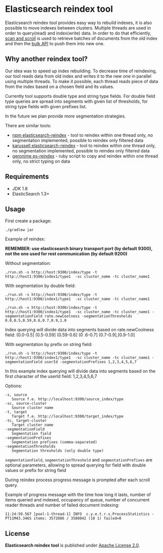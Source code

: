 Elasticsearch reindex tool
===========================================

Elasticsearch reindex tool provides easy way to rebuild indexes, it is also possible to move indexes between clusters.
Multiple threads are used in order to query(read) and index(write) data. In order to do that efficiently, [scan and scroll](http://www.elasticsearch.org/guide/en/elasticsearch/guide/current/scan-scroll.html) is used to retrieve batches of documents from the old index and then the [bulk API](http://www.elasticsearch.org/guide/en/elasticsearch/client/javascript-api/current/api-reference.html) to push them into new one.

## Why another reindex tool?

Our idea was to speed up index rebuilding. To decrease time of reindexing, our tool reads data from old index and writes it to the new one in parallel using multiple threads. To make it possible, each thread reads piece of data from the index based on a chosen field and its values.

Currently tool supports double type and string type fields. 
For double field type queries are spread into segments with given list of thresholds, for string type fields with given prefixes list.

In the future we plan provide more segmentation strategies.

There are similar tools:

 * [npm elasticsearch-reindex](https://www.npmjs.com/package/elasticsearch-reindex) - tool to reindex within one thread
 only, no segmentation implemented, possible to reindex only filtered data
 * [karussell elasticsearch-reindex](https://github.com/karussell/elasticsearch-reindex) - tool to reindex within one
 thread only, no segmentation implemented, possible to reindex only filtered data
 * [geronime es-reindex](https://github.com/geronime/es-reindex) - ruby script to copy and reindex within one thread
 only, no strict typing on data

## Requirements

* JDK 1.8
* ElasticSearch 1.3+

## Usage

First create a package:

`./gradlew jar`

Example of reindex:

**REMEMBER: use elasticsearch binary transport port (by default 9300), not the one used for rest
communication (by default 9200)**

Without segmentation:

`./run.sh -s http://host:9300/index/type -t http://host1:9300/index1/type1  -sc cluster_name -tc
cluster_name1`

With segmentation by double field:

`./run.sh -s http://host:9300/index/type -t http://host1:9300/index1/type1  -sc cluster_name -tc
cluster_name1`

`./run.sh -s http://host:9300/index/type -t http://host1:9300/index1/type1  -sc cluster_name -tc
 cluster_name1 -segmentationField rate.newCoolness -segmentationThresholds 0.0,0.5,0.59,0.6,0.7,0.9,1.0`

 Index querying will divide data into segments based on rate.newCoolness field: (0.0-0.5] (0.5-0.59] (0.59-0.6] (0
 .6-0.7]
 (0.7-0.9],(0.9-1.0]

With segmentation by prefix on string field:

`./run.sh -s http://host:9300/index/type -t http://host1:9300/index1/type1  -sc cluster_name -tc
 cluster_name1 -segmentationField userId -segmentationPrefixes 1,2,3,4,5,6,7`

 In this example index querying will divide data into segments based on the first character of the userId field: 1,2,3,4,5,6,7

Options:

    -s, source
       Source f.e. http://localhost:9300/source_index/type
    -sc, source-cluster
       Source cluster name
    -t, target
       Target f.e. http://localhost:9300/target_index/type
    -tc, target-cluster
       Target cluster name
    -segmentationField
       Segmentation field
    -segmentationPrefixes
       Segmentation prefixes (comma-separated)
    -segmentationThresholds
       Segmentation thresholds (only double type)

`segmentationField`, `segmentationThreshold` and `segmentationPrefixes` are optional parameters, allowing to spread
querying for field with double values or prefix for string field

During reindex process progress message is prompted after each scroll query.

Example of progress message with the time how long it lasts, number of items queried and indexed, occupancy of queue, number of concurrent reader threads and number of failed document indexing:

`11:24:59.567 [pool-1-thread-1] INFO  c.y.e.t.r.s.ProcessStatistics - PT11M43.346S items: 3572086 / 3580842 (10 1)
failed=0`

## License

**Elasticsearch reindex tool** is published under [Apache License 2.0](http://www.apache.org/licenses/LICENSE-2.0).
